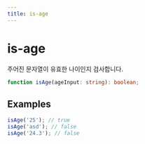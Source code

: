 ```yaml
---
title: is-age
---
```


# is-age

주어진 문자열이 유효한 나이인지 검사합니다.

```typescript
function isAge(ageInput: string): boolean;
```

## Examples

```typescript
isAge('25'); // true
isAge('asd'); // false
isAge('24.3'); // false
```
